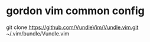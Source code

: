 # gordon vim common config
git clone https://github.com/VundleVim/Vundle.vim.git ~/.vim/bundle/Vundle.vim
